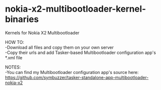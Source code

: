 # nokia-x2-multibootloader-kernel-binaries
Kernels for Nokia X2 Multibootloader  
  
HOW TO:  
-Download all files and copy them on your own server  
-Copy their urls and add Tasker-based Multibootloader configuration app's *.xml file  
  
NOTES:  
-You can find my Multibootloader configuration app's source here: https://github.com/symbuzzer/tasker-standalone-app-multibootloader-nokia-x2
